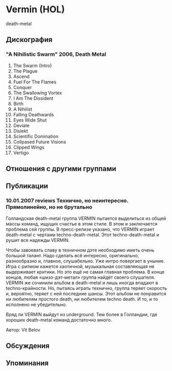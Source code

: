 # Vermin (HOL)

death-metal

## Дискография

### "A Nihilistic Swarm" 2006, Death Metal

01. The Swarm (Intro)
02. The Plague
03. Ascend
04. Fuel For The Flames
05. Conquer
06. The Swallowing Vortex
07. I Am The Dissident
08. Birth
09. A Nihilist
10. Falling Deathwards
11. Eyes Wide Shut
12. Deviate
13. Dislekt
14. Scientific Domination
15. Collpased Future Visions
16. Clipped Wings
17. Vertigo


## Отношения с другими группами


## Публикации

### 10.01.2007 reviews Технично, но неинтересно. Прямолинейно, но не брутально

<P>Голландская death-metal группа VERMIN пытается выделиться из общей массы команд, ищущих счастье в этом стиле. В этом и заключается проблема сей группы. В пресс-релизе указано, что VERMIN играет death-metal с чертами techno-death-metal. Этот techno-death-metal и рушит все надежды VERMIN.</P>
<P>Чтобы завоевать славу в техничном дэте необходимо иметь очень большой талант. Надо сделать всё интересно, оригинально, разнообразно и, главное, слушабельно. Уже интро повергает в уныние. Игра с ритмом кажется хаотичной, музыкальная составляющая не выдерживает критики. Но это ещё не самая главная проблема. В конце концов, любая «шизо-дэт-метал» группа найдёт своего слушателя. VERMIN же сочинили альбом в death-metal и лишь иногда впадают в techno-крайности. Но, пытаясь играть технично, группа теряет скорость и, вероятно, теряет с ней последние шансы. Этот альбом не понравится ни любителям простого death, ни любителем techno death. И то, и то исполнено не убедительно.</P>
<P>Вряд ли VERMIN выйдут из underground. Тем более в Голландии, где хороших death-metal команд достаточно много.</P>
Автор: Vit Belov


## Обсуждения


## Упоминания

